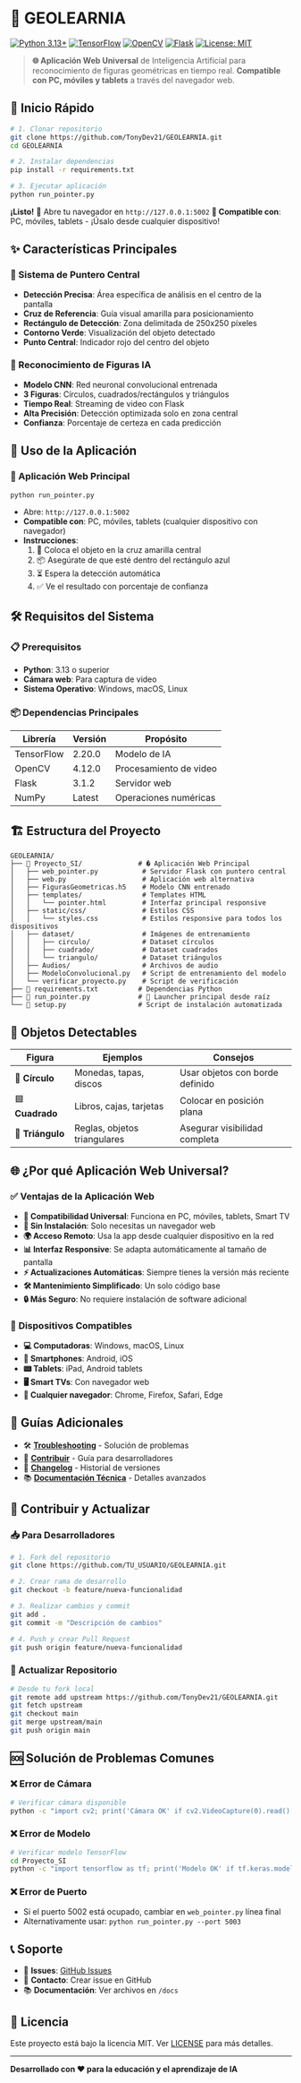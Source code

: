 # 🎯 GEOLEARNIA

[![Python 3.13+](https://img.shields.io/badge/python-3.13+-blue.svg)](https://www.python.org/downloads/)
[![TensorFlow](https://img.shields.io/badge/TensorFlow-2.20.0-orange.svg)](https://tensorflow.org/)
[![OpenCV](https://img.shields.io/badge/OpenCV-4.12.0-green.svg)](https://opencv.org/)
[![Flask](https://img.shields.io/badge/Flask-3.1.2-lightgrey.svg)](https://flask.palletsprojects.com/)
[![License: MIT](https://img.shields.io/badge/License-MIT-yellow.svg)](https://opensource.org/licenses/MIT)

> **🌐 Aplicación Web Universal** de Inteligencia Artificial para reconocimiento de figuras geométricas en tiempo real. **Compatible con PC, móviles y tablets** a través del navegador web.

## 🚀 Inicio Rápido

```bash
# 1. Clonar repositorio
git clone https://github.com/TonyDev21/GEOLEARNIA.git
cd GEOLEARNIA

# 2. Instalar dependencias
pip install -r requirements.txt

# 3. Ejecutar aplicación
python run_pointer.py
```

**¡Listo!** 🎉 Abre tu navegador en `http://127.0.0.1:5002`
**📱 Compatible con**: PC, móviles, tablets - ¡Úsalo desde cualquier dispositivo!

## ✨ Características Principales

### 🎯 Sistema de Puntero Central
- **Detección Precisa**: Área específica de análisis en el centro de la pantalla
- **Cruz de Referencia**: Guía visual amarilla para posicionamiento
- **Rectángulo de Detección**: Zona delimitada de 250x250 píxeles
- **Contorno Verde**: Visualización del objeto detectado
- **Punto Central**: Indicador rojo del centro del objeto

### 🔺 Reconocimiento de Figuras IA
- **Modelo CNN**: Red neuronal convolucional entrenada
- **3 Figuras**: Círculos, cuadrados/rectángulos y triángulos
- **Tiempo Real**: Streaming de video con Flask
- **Alta Precisión**: Detección optimizada solo en zona central
- **Confianza**: Porcentaje de certeza en cada predicción

## 📱 Uso de la Aplicación

### 🎯 Aplicación Web Principal
```bash
python run_pointer.py
```
- Abre: `http://127.0.0.1:5002`
- **Compatible con**: PC, móviles, tablets (cualquier dispositivo con navegador)
- **Instrucciones**:
  1. 📍 Coloca el objeto en la cruz amarilla central
  2. 📦 Asegúrate de que esté dentro del rectángulo azul
  3. ⏳ Espera la detección automática
  4. ✅ Ve el resultado con porcentaje de confianza

## 🛠️ Requisitos del Sistema

### 📋 Prerequisitos
- **Python**: 3.13 o superior
- **Cámara web**: Para captura de video
- **Sistema Operativo**: Windows, macOS, Linux

### 📦 Dependencias Principales
| Librería | Versión | Propósito |
|----------|---------|-----------|
| TensorFlow | 2.20.0 | Modelo de IA |
| OpenCV | 4.12.0 | Procesamiento de video |
| Flask | 3.1.2 | Servidor web |
| NumPy | Latest | Operaciones numéricas |

## 🏗️ Estructura del Proyecto

```
GEOLEARNIA/
├── 📁 Proyecto_SI/              # � Aplicación Web Principal
│   ├── web_pointer.py           # Servidor Flask con puntero central
│   ├── web.py                   # Aplicación web alternativa
│   ├── FigurasGeometricas.h5    # Modelo CNN entrenado
│   ├── templates/               # Templates HTML
│   │   └── pointer.html         # Interfaz principal responsive
│   ├── static/css/              # Estilos CSS
│   │   └── styles.css           # Estilos responsive para todos los dispositivos
│   ├── dataset/                 # Imágenes de entrenamiento
│   │   ├── circulo/             # Dataset círculos
│   │   ├── cuadrado/            # Dataset cuadrados  
│   │   └── triangulo/           # Dataset triángulos
│   ├── Audios/                  # Archivos de audio
│   ├── ModeloConvolucional.py   # Script de entrenamiento del modelo
│   └── verificar_proyecto.py    # Script de verificación
├── 📄 requirements.txt          # Dependencias Python
├── 📄 run_pointer.py            # 🚀 Launcher principal desde raíz
└── 📄 setup.py                  # Script de instalación automatizada
```

## 🎯 Objetos Detectables

| Figura | Ejemplos | Consejos |
|--------|----------|----------|
| 🔴 **Círculo** | Monedas, tapas, discos | Usar objetos con borde definido |
| 🟦 **Cuadrado** | Libros, cajas, tarjetas | Colocar en posición plana |
| 🔺 **Triángulo** | Reglas, objetos triangulares | Asegurar visibilidad completa |

## 🌐 ¿Por qué Aplicación Web Universal?

### ✅ **Ventajas de la Aplicación Web**
- **📱 Compatibilidad Universal**: Funciona en PC, móviles, tablets, Smart TV
- **🔄 Sin Instalación**: Solo necesitas un navegador web
- **🌍 Acceso Remoto**: Usa la app desde cualquier dispositivo en la red
- **📊 Interfaz Responsive**: Se adapta automáticamente al tamaño de pantalla
- **⚡ Actualizaciones Automáticas**: Siempre tienes la versión más reciente
- **🛠️ Mantenimiento Simplificado**: Un solo código base
- **🔒 Más Seguro**: No requiere instalación de software adicional

### 📱 **Dispositivos Compatibles**
- **💻 Computadoras**: Windows, macOS, Linux
- **📱 Smartphones**: Android, iOS
- **📟 Tablets**: iPad, Android tablets
- **🖥️ Smart TVs**: Con navegador web
- **🔗 Cualquier navegador**: Chrome, Firefox, Safari, Edge

## 📖 Guías Adicionales

- 🛠️ **[Troubleshooting](TROUBLESHOOTING.md)** - Solución de problemas
- 🤝 **[Contribuir](CONTRIBUTING.md)** - Guía para desarrolladores
- 📝 **[Changelog](CHANGELOG.md)** - Historial de versiones
- 📚 **[Documentación Técnica](README_GITHUB.md)** - Detalles avanzados

## 🔄 Contribuir y Actualizar

### 📥 Para Desarrolladores
```bash
# 1. Fork del repositorio
git clone https://github.com/TU_USUARIO/GEOLEARNIA.git

# 2. Crear rama de desarrollo
git checkout -b feature/nueva-funcionalidad

# 3. Realizar cambios y commit
git add .
git commit -m "Descripción de cambios"

# 4. Push y crear Pull Request
git push origin feature/nueva-funcionalidad
```

### 🔄 Actualizar Repositorio
```bash
# Desde tu fork local
git remote add upstream https://github.com/TonyDev21/GEOLEARNIA.git
git fetch upstream
git checkout main
git merge upstream/main
git push origin main
```

## 🆘 Solución de Problemas Comunes

### ❌ Error de Cámara
```bash
# Verificar cámara disponible
python -c "import cv2; print('Cámara OK' if cv2.VideoCapture(0).read()[0] else 'Sin cámara')"
```

### ❌ Error de Modelo
```bash
# Verificar modelo TensorFlow
cd Proyecto_SI
python -c "import tensorflow as tf; print('Modelo OK' if tf.keras.models.load_model('FigurasGeometricas.h5') else 'Error modelo')"
```

### ❌ Error de Puerto
- Si el puerto 5002 está ocupado, cambiar en `web_pointer.py` línea final
- Alternativamente usar: `python run_pointer.py --port 5003`

## 📞 Soporte

- 🐛 **Issues**: [GitHub Issues](https://github.com/TonyDev21/GEOLEARNIA/issues)
- 📧 **Contacto**: Crear issue en GitHub
- 📚 **Documentación**: Ver archivos en `/docs`

## 📄 Licencia

Este proyecto está bajo la licencia MIT. Ver [LICENSE](LICENSE) para más detalles.

---

**Desarrollado con ❤️ para la educación y el aprendizaje de IA**